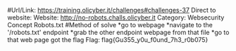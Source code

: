 #Url/Link:
https://training.olicyber.it/challenges#challenges-37
Direct to website:
Website: http://no-robots.challs.olicyber.it
Category:
Websecurity
Concept
Robots.txt
#Method of solve
*go to webpage
*navigate to the '/robots.txt' endpoint
*grab the other endpoint webpage from that file
*go to that web page got the flag
Flag:
flag{Gu355_y0u_f0und_7h3_r0b075}

